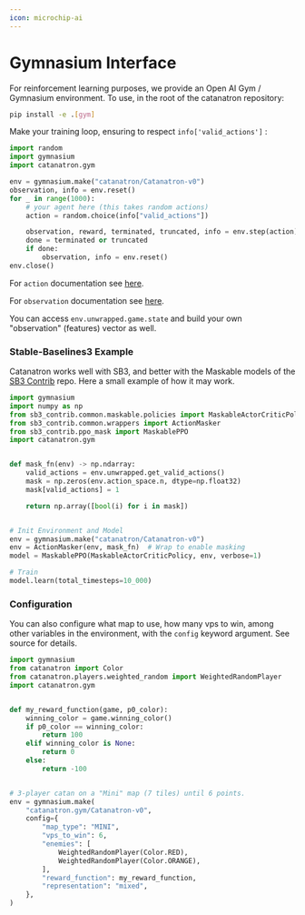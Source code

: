```yaml
---
icon: microchip-ai
---
```


# Gymnasium Interface

For reinforcement learning purposes, we provide an Open AI Gym / Gymnasium environment. To use, in the root of the catanatron repository:

```bash
pip install -e .[gym]
```

Make your training loop, ensuring to respect `info['valid_actions']` :

```python
import random
import gymnasium
import catanatron.gym

env = gymnasium.make("catanatron/Catanatron-v0")
observation, info = env.reset()
for _ in range(1000):
    # your agent here (this takes random actions)
    action = random.choice(info["valid_actions"])

    observation, reward, terminated, truncated, info = env.step(action)
    done = terminated or truncated
    if done:
        observation, info = env.reset()
env.close()
```

For `action` documentation see [here](https://catanatron.readthedocs.io/en/latest/catanatron.gym.envs.html#catanatron.gym.envs.catanatron.gym.CatanatronEnv.action_space).

For `observation` documentation see [here](https://catanatron.readthedocs.io/en/latest/catanatron.gym.envs.html#catanatron.gym.envs.catanatron.gym.CatanatronEnv.observation_space).

You can access `env.unwrapped.game.state` and build your own "observation" (features) vector as well.

### Stable-Baselines3 Example

Catanatron works well with SB3, and better with the Maskable models of the [SB3 Contrib](https://stable-baselines3.readthedocs.io/en/master/guide/sb3_contrib.html) repo. Here a small example of how it may work.

```python
import gymnasium
import numpy as np
from sb3_contrib.common.maskable.policies import MaskableActorCriticPolicy
from sb3_contrib.common.wrappers import ActionMasker
from sb3_contrib.ppo_mask import MaskablePPO
import catanatron.gym


def mask_fn(env) -> np.ndarray:
    valid_actions = env.unwrapped.get_valid_actions()
    mask = np.zeros(env.action_space.n, dtype=np.float32)
    mask[valid_actions] = 1

    return np.array([bool(i) for i in mask])


# Init Environment and Model
env = gymnasium.make("catanatron/Catanatron-v0")
env = ActionMasker(env, mask_fn)  # Wrap to enable masking
model = MaskablePPO(MaskableActorCriticPolicy, env, verbose=1)

# Train
model.learn(total_timesteps=10_000)
```

### Configuration

You can also configure what map to use, how many vps to win, among other variables in the environment, with the `config` keyword argument. See source for details.

```python
import gymnasium
from catanatron import Color
from catanatron.players.weighted_random import WeightedRandomPlayer
import catanatron.gym


def my_reward_function(game, p0_color):
    winning_color = game.winning_color()
    if p0_color == winning_color:
        return 100
    elif winning_color is None:
        return 0
    else:
        return -100


# 3-player catan on a "Mini" map (7 tiles) until 6 points.
env = gymnasium.make(
    "catanatron.gym/Catanatron-v0",
    config={
        "map_type": "MINI",
        "vps_to_win": 6,
        "enemies": [
            WeightedRandomPlayer(Color.RED),
            WeightedRandomPlayer(Color.ORANGE),
        ],
        "reward_function": my_reward_function,
        "representation": "mixed",
    },
)
```
